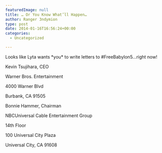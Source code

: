 ```yaml
---
featuredImage: null
title: … Or You Know What’ll Happen…
author: Ranger 3ndymion
type: post
date: 2014-01-16T16:56:24+00:00
categories:
  - Uncategorized

---
```

Looks like Lyta wants \*you\* to write letters to #FreeBabylon5&#8230;right now!


Kevin Tsujihara, CEO

Warner Bros. Entertainment

4000 Warner Blvd

Burbank, CA 91505

Bonnie Hammer, Chairman

NBCUniversal Cable Entertainment Group

14th Floor

100 Universal City Plaza

Universal City, CA 91608
